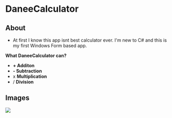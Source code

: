 # DaneeCalculator
## About
- At first I know this app isnt best calculator ever. I'm new to C# and this is my first Windows Form based app.

**What DaneeCalculator can?**
- **+ Additon**
- **-  Subtraction**
- x **Multiplication**
- / **Division**

## Images
![](https://clickimg.xyz/img/d2LJo.png)
